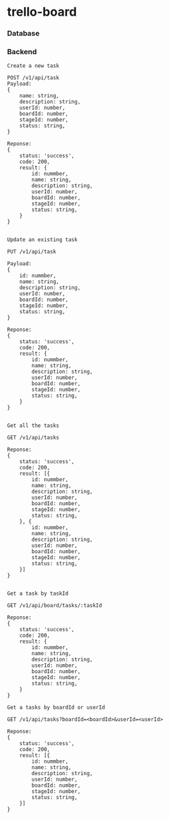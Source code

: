 # trello-board

### Database


### Backend

    Create a new task

    POST /v1/api/task 
    Payload:
    {
        name: string,
        description: string,
        userId: number,
        boardId: number,
        stageId: number,
        status: string,
    }

    Reponse:
    {
        status: 'success',
        code: 200,
        result: {
            id: nummber,
            name: string,
            description: string,
            userId: number,
            boardId: number,
            stageId: number,
            status: string,
        }
    }


    Update an existing task

    PUT /v1/api/task

    Payload:
    {
        id: nummber,
        name: string,
        description: string,
        userId: number,
        boardId: number,
        stageId: number,
        status: string,
    }

    Reponse:
    {
        status: 'success',
        code: 200,
        result: {
            id: nummber,
            name: string,
            description: string,
            userId: number,
            boardId: number,
            stageId: number,
            status: string,
        }
    }


    Get all the tasks

    GET /v1/api/tasks

    Reponse:
    {
        status: 'success',
        code: 200,
        result: [{
            id: nummber,
            name: string,
            description: string,
            userId: number,
            boardId: number,
            stageId: number,
            status: string,
        }, {
            id: nummber,
            name: string,
            description: string,
            userId: number,
            boardId: number,
            stageId: number,
            status: string,
        }]
    }


    Get a task by taskId

    GET /v1/api/board/tasks/:taskId

    Reponse:
    {
        status: 'success',
        code: 200,
        result: {
            id: nummber,
            name: string,
            description: string,
            userId: number,
            boardId: number,
            stageId: number,
            status: string,
        }
    }

    Get a tasks by boardId or userId

    GET /v1/api/tasks?boardId=<boardId>&userId=<userId>

    Reponse:
    {
        status: 'success',
        code: 200,
        result: [{
            id: nummber,
            name: string,
            description: string,
            userId: number,
            boardId: number,
            stageId: number,
            status: string,
        }]
    }
